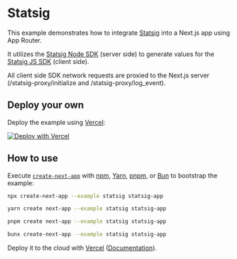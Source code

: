 # Statsig

This example demonstrates how to integrate [Statsig](https://www.statsig.com?ref=nextjs_statsig_example) into a Next.js app using App Router.

It utilizes the [Statsig Node SDK](https://www.npmjs.com/package/statsig-node) (server side) to generate values for the [Statsig JS SDK](https://www.npmjs.com/package/@statsig/js-client) (client side).

All client side SDK network requests are proxied to the Next.js server (/statsig-proxy/initialize and /statsig-proxy/log_event).

## Deploy your own

Deploy the example using [Vercel](https://vercel.com?utm_source=github&utm_medium=readme&utm_campaign=next-example):

[![Deploy with Vercel](https://vercel.com/button)](https://vercel.com/new/clone?repository-url=https://github.com/vercel/next.js/tree/canary/examples/statsig&project-name=statsig&repository-name=statsig)

## How to use

Execute [`create-next-app`](https://github.com/vercel/next.js/tree/canary/packages/create-next-app) with [npm](https://docs.npmjs.com/cli/init), [Yarn](https://yarnpkg.com/lang/en/docs/cli/create/), [pnpm](https://pnpm.io), or [Bun](https://bun.sh/docs/cli/bunx) to bootstrap the example:

```bash
npx create-next-app --example statsig statsig-app
```

```bash
yarn create next-app --example statsig statsig-app
```

```bash
pnpm create next-app --example statsig statsig-app
```

```bash
bunx create-next-app --example statsig statsig-app
```

Deploy it to the cloud with [Vercel](https://vercel.com/new?utm_source=github&utm_medium=readme&utm_campaign=next-example) ([Documentation](https://nextjs.org/docs/deployment)).
